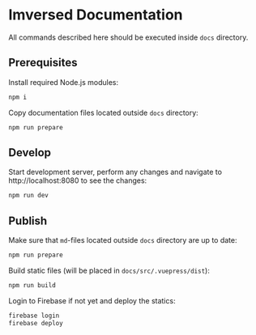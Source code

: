 # Imversed Documentation

All commands described here should be executed inside `docs` directory.

## Prerequisites

Install required Node.js modules:

```bash
npm i
```

Copy documentation files located outside `docs` directory:

```bash
npm run prepare
```

## Develop

Start development server, perform any changes and navigate to http://localhost:8080 to see the changes:

```bash
npm run dev
```

## Publish

Make sure that `md`-files located outside `docs` directory are up to date:

```bash
npm run prepare
```

Build static files (will be placed in `docs/src/.vuepress/dist`):

```bash
npm run build
```

Login to Firebase if not yet and deploy the statics:

```bash
firebase login
firebase deploy
```
